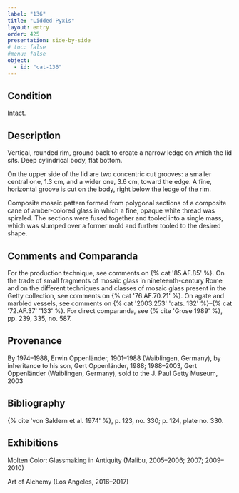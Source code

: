 ```yaml
---
label: "136"
title: "Lidded Pyxis"
layout: entry
order: 425
presentation: side-by-side
# toc: false
#menu: false 
object:
  - id: "cat-136"
---
```


## Condition

Intact.

## Description

Vertical, rounded rim, ground back to create a narrow ledge on which the lid sits. Deep cylindrical body, flat bottom.

On the upper side of the lid are two concentric cut grooves: a smaller central one, 1.3 cm, and a wider one, 3.6 cm, toward the edge. A fine, horizontal groove is cut on the body, right below the ledge of the rim.

Composite mosaic pattern formed from polygonal sections of a composite cane of amber-colored glass in which a fine, opaque white thread was spiraled. The sections were fused together and tooled into a single mass, which was slumped over a former mold and further tooled to the desired shape.

## Comments and Comparanda

For the production technique, see comments on {% cat '85.AF.85' %}. On the trade of small fragments of mosaic glass in nineteenth-century Rome and on the different techniques and classes of mosaic glass present in the Getty collection, see comments on {% cat '76.AF.70.21' %}. On agate and marbled vessels, see comments on {% cat '2003.253' 'cats. 132' %}–{% cat '72.AF.37' '133' %}. For direct comparanda, see {% cite 'Grose 1989' %}, pp. 239, 335, no. 587.

## Provenance

By 1974–1988, Erwin Oppenländer, 1901–1988 (Waiblingen, Germany), by inheritance to his son, Gert Oppenländer, 1988; 1988–2003, Gert Oppenländer (Waiblingen, Germany), sold to the J. Paul Getty Museum, 2003

## Bibliography

{% cite 'von Saldern et al. 1974' %}, p. 123, no. 330; p. 124, plate no. 330.

## Exhibitions

Molten Color: Glassmaking in Antiquity (Malibu, 2005–2006; 2007; 2009–2010)

Art of Alchemy (Los Angeles, 2016–2017)
